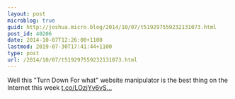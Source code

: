```yaml
---
layout: post
microblog: true
guid: http://joshua.micro.blog/2014/10/07/t519297559232131073.html
post_id: 40206
date: 2014-10-07T12:26:00+1100
lastmod: 2019-07-30T17:41:44+1100
type: post
url: /2014/10/07/t519297559232131073.html
---
```

Well this "Turn Down For what" website manipulator is the best thing on the Internet this week [t.co/LOzjYv6vS...](http://t.co/LOzjYv6vSw)

